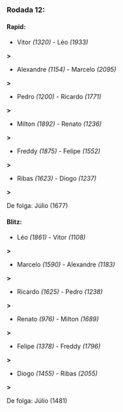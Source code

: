 ### Rodada 12:

#### Rapid:

* Vitor *(1320)*     -     Léo *(1933)*

 **>** 
* Alexandre *(1154)*     -     Marcelo *(2095)*

 **>** 
* Pedro *(1200)*     -     Ricardo *(1771)*

 **>** 
* Milton *(1892)*     -     Renato *(1236)*

 **>** 
* Freddy *(1875)*     -     Felipe *(1552)*

 **>** 
* Ribas *(1623)*     -     Diogo *(1237)*

 **>** 

De folga: Júlio (1677)

#### Blitz:

* Léo *(1861)*     -     Vitor *(1108)*

 **>** 
* Marcelo *(1590)*     -     Alexandre *(1183)*

 **>** 
* Ricardo *(1625)*     -     Pedro *(1238)*

 **>** 
* Renato *(976)*     -     Milton *(1689)*

 **>** 
* Felipe *(1378)*     -     Freddy *(1796)*

 **>** 
* Diogo *(1455)*     -     Ribas *(2055)*

 **>** 

De folga: Júlio (1481)

